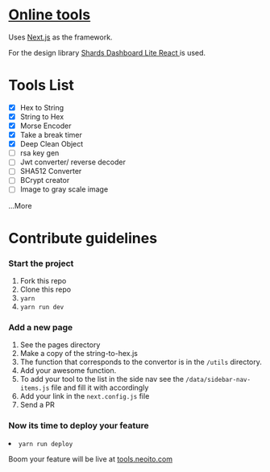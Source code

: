 # [Online tools](https://tools.neoito.com)

Uses [Next.js](https://nextjs.org) as the framework.

For the design library [Shards Dashboard Lite React
](https://designrevision.com/downloads/shards-dashboard-lite-react/) is used.

# Tools List

- [x] Hex to String<br>
- [x] String to Hex<br>
- [x] Morse Encoder<br>
- [x] Take a break timer<br>
- [x] Deep Clean Object<br>
- [ ] rsa key gen<br>
- [ ] Jwt converter/ reverse decoder<br>
- [ ] SHA512 Converter<br>
- [ ] BCrypt creator<br>
- [ ] Image to gray scale image<br>

...More

# Contribute guidelines

### Start the project

<ol>
<li>Fork this repo</li>
<li>Clone this repo</li>
<li><code>yarn</code></li>
<li><code>yarn run dev</code></li>
</ol>

### Add a new page

<ol>
<li>See the pages directory</li>
<li>Make a copy of the string-to-hex.js</li>
<li>The function that corresponds to the convertor is in the <code>/utils</code> directory.</li>
<li>Add your awesome function.</li>
<li>To add your tool to the list in the side nav see the <code>/data/sidebar-nav-items.js</code> file and fill it with accordingly</li>
<li>Add your link in the <code>next.config.js</code> file</li>
<li>Send a PR</li>

</ol>

### Now its time to deploy your feature

 <li><code>yarn run deploy</code></li>

Boom your feature will be live at [tools.neoito.com](https://tools.neoito.com)
